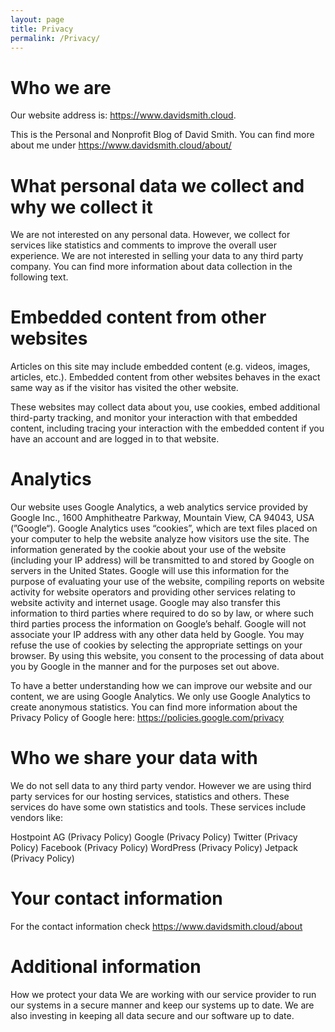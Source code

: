 ```yaml
---
layout: page
title: Privacy
permalink: /Privacy/
---
```


# Who we are
Our website address is: https://www.davidsmith.cloud.

This is the Personal and Nonprofit Blog of David Smith. You can find more about me under https://www.davidsmith.cloud/about/

# What personal data we collect and why we collect it
We are not interested on any personal data. However, we collect for services like statistics and comments to improve the overall user experience. We are not interested in selling your data to any third party company. You can find more information about data collection in the following text.

# Embedded content from other websites
Articles on this site may include embedded content (e.g. videos, images, articles, etc.). Embedded content from other websites behaves in the exact same way as if the visitor has visited the other website.

These websites may collect data about you, use cookies, embed additional third-party tracking, and monitor your interaction with that embedded content, including tracing your interaction with the embedded content if you have an account and are logged in to that website.

# Analytics
Our website uses Google Analytics, a web analytics service provided by Google Inc., 1600 Amphitheatre Parkway, Mountain View, CA 94043, USA (”Google“). Google Analytics uses “cookies”, which are text files placed on your computer to help the website analyze how visitors use the site. The information generated by the cookie about your use of the website (including your IP address) will be transmitted to and stored by Google on servers in the United States. Google will use this information for the purpose of evaluating your use of the website, compiling reports on website activity for website operators and providing other services relating to website activity and internet usage. Google may also transfer this information to third parties where required to do so by law, or where such third parties process the information on Google’s behalf. Google will not associate your IP address with any other data held by Google. You may refuse the use of cookies by selecting the appropriate settings on your browser.
By using this website, you consent to the processing of data about you by Google in the manner and for the purposes set out above.

To have a better understanding how we can improve our website and our content, we are using Google Analytics. We only use Google Analytics to create anonymous statistics. You can find more information about the Privacy Policy of Google here: https://policies.google.com/privacy 

# Who we share your data with
We do not sell data to any third party vendor. However we are using third party services for our hosting services, statistics and others. These services do have some own statistics and tools. These services include vendors like:

Hostpoint AG (Privacy Policy)
Google (Privacy Policy)
Twitter (Privacy Policy)
Facebook (Privacy Policy)
WordPress (Privacy Policy)
Jetpack (Privacy Policy)

# Your contact information
For the contact information check https://www.davidsmith.cloud/about

# Additional information
How we protect your data
We are working with our service provider to run our systems in a secure manner and keep our systems up to date. We are also investing in keeping all data secure and our software up to date.